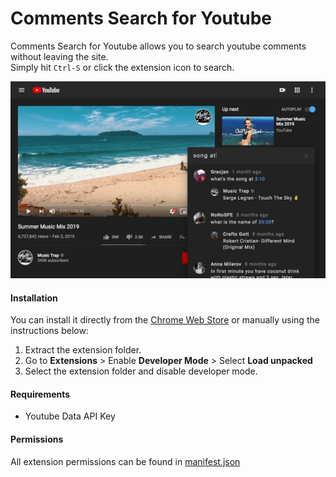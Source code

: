 # Comments Search for Youtube
Comments Search for Youtube allows you to search youtube comments without leaving the site.  
Simply hit `Ctrl-S` or click the extension icon to search.

![Comments Search for Youtube Extension Screenshot][screenshot]

#### Installation
You can install it directly from the [Chrome Web Store][cws] or manually using the instructions below:
1. Extract the extension folder.
2. Go to **Extensions** > Enable **Developer Mode** > Select **Load unpacked**
3. Select the extension folder and disable developer mode.

#### Requirements
* Youtube Data API Key

#### Permissions
All extension permissions can be found in [manifest.json][manifest]

[cws]: https://chromewebstore.google.com/detail/comments-search-for-youtu/fbbhnhgdgjbfnkoiiedglmlnmleefjga "Comments Search for Youtube on Chrome Web Store"
[screenshot]: /assets/screenshot.webp "Comments Search for Youtube Screenshot"
[manifest]: /manifest.json